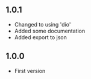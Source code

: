 ## 1.0.1
* Changed to using 'dio'
* Added some documentation
* Added export to json

## 1.0.0
* First version
